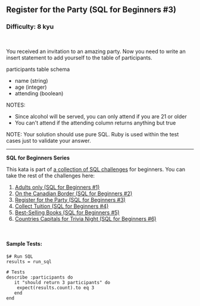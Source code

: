 ## Register for the Party (SQL for Beginners #3)
### Difficulty: 8 kyu

<br>

<p>You received an invitation to an amazing party. Now you need to write an insert statement to add yourself to the table of participants.</p>
<p>participants table schema</p>
<ul>
<li>name  (string)</li>
<li>age  (integer)</li>
<li>attending (boolean)</li>
</ul>
<p>NOTES: </p>
<ul>
<li>Since alcohol will be served, you can only attend if you are 21 or older</li>
<li>You can't attend if the attending column returns anything but true</li>
</ul>
<p>NOTE: Your solution should use pure SQL. Ruby is used within the test cases just to validate your answer.</p>
<hr>

<p><strong>SQL for Beginners Series</strong></p>
<p>This kata is part of <a href="https://www.codewars.com/collections/sql-for-beginners" data-turbolinks="false" target="_blank">a collection of SQL challenges</a> for beginners. You can take the rest of the challenges here: </p>
<ol>
<li><a href="https://www.codewars.com/kata/590a95eede09f87472000213" data-turbolinks="false" target="_blank">Adults only (SQL for Beginners #1)</a></li>
<li><a href="https://www.codewars.com/kata/590ba881fe13cfdcc20001b4" data-turbolinks="false" target="_blank">On the Canadian Border (SQL for Beginners #2)</a></li>
<li><a href="https://www.codewars.com/kata/590cc86f7557c0494000007e" data-turbolinks="false" target="_blank">Register for the Party (SQL for Beginners #3)</a></li>
<li><a href="https://www.codewars.com/kata/5910b0d378cc2ba91400000b" data-turbolinks="false" target="_blank">Collect Tuition (SQL for Beginners #4)</a></li>
<li><a href="https://www.codewars.com/kata/591127cbe8b9fb05bd00004b" data-turbolinks="false" target="_blank">Best-Selling Books (SQL for Beginners #5)</a></li>
<li><a href="https://www.codewars.com/kata/5e5f09dc0a17be0023920f6f" data-turbolinks="false" target="_blank">Countries Capitals for Trivia Night (SQL for Beginners #6)</a></li>
</ol>


<br>

#### Sample Tests:

```
$# Run SQL
results = run_sql
​
# Tests
describe :participants do
   it "should return 3 participants" do
    expect(results.count).to eq 3
   end
end
```